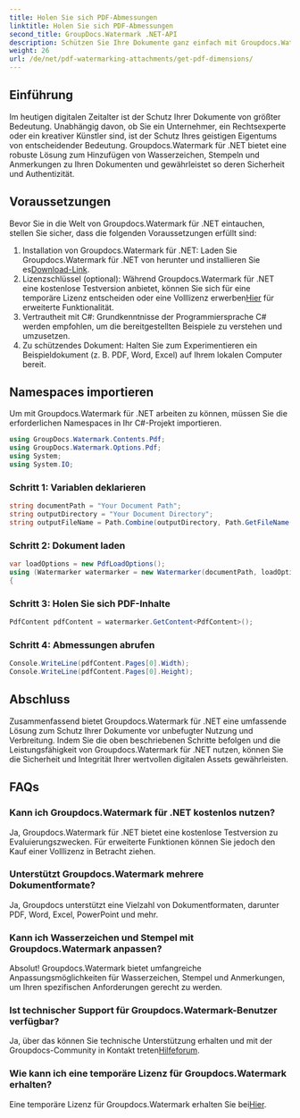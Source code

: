 ```yaml
---
title: Holen Sie sich PDF-Abmessungen
linktitle: Holen Sie sich PDF-Abmessungen
second_title: GroupDocs.Watermark .NET-API
description: Schützen Sie Ihre Dokumente ganz einfach mit Groupdocs.Watermark für .NET. Fügen Sie mühelos Wasserzeichen, Stempel und Anmerkungen hinzu.
weight: 26
url: /de/net/pdf-watermarking-attachments/get-pdf-dimensions/
---
```

## Einführung
Im heutigen digitalen Zeitalter ist der Schutz Ihrer Dokumente von größter Bedeutung. Unabhängig davon, ob Sie ein Unternehmer, ein Rechtsexperte oder ein kreativer Künstler sind, ist der Schutz Ihres geistigen Eigentums von entscheidender Bedeutung. Groupdocs.Watermark für .NET bietet eine robuste Lösung zum Hinzufügen von Wasserzeichen, Stempeln und Anmerkungen zu Ihren Dokumenten und gewährleistet so deren Sicherheit und Authentizität.
## Voraussetzungen
Bevor Sie in die Welt von Groupdocs.Watermark für .NET eintauchen, stellen Sie sicher, dass die folgenden Voraussetzungen erfüllt sind:
1.  Installation von Groupdocs.Watermark für .NET: Laden Sie Groupdocs.Watermark für .NET von herunter und installieren Sie es[Download-Link](https://releases.groupdocs.com/Watermark/net/).
2.  Lizenzschlüssel (optional): Während Groupdocs.Watermark für .NET eine kostenlose Testversion anbietet, können Sie sich für eine temporäre Lizenz entscheiden oder eine Volllizenz erwerben[Hier](https://purchase.groupdocs.com/buy) für erweiterte Funktionalität.
3. Vertrautheit mit C#: Grundkenntnisse der Programmiersprache C# werden empfohlen, um die bereitgestellten Beispiele zu verstehen und umzusetzen.
4. Zu schützendes Dokument: Halten Sie zum Experimentieren ein Beispieldokument (z. B. PDF, Word, Excel) auf Ihrem lokalen Computer bereit.

## Namespaces importieren
Um mit Groupdocs.Watermark für .NET arbeiten zu können, müssen Sie die erforderlichen Namespaces in Ihr C#-Projekt importieren.
```csharp
using GroupDocs.Watermark.Contents.Pdf;
using GroupDocs.Watermark.Options.Pdf;
using System;
using System.IO;
```
### Schritt 1: Variablen deklarieren
```csharp
string documentPath = "Your Document Path";
string outputDirectory = "Your Document Directory";
string outputFileName = Path.Combine(outputDirectory, Path.GetFileName(documentPath));
```
### Schritt 2: Dokument laden
```csharp
var loadOptions = new PdfLoadOptions();
using (Watermarker watermarker = new Watermarker(documentPath, loadOptions))
{
```
### Schritt 3: Holen Sie sich PDF-Inhalte
```csharp
PdfContent pdfContent = watermarker.GetContent<PdfContent>();
```
### Schritt 4: Abmessungen abrufen
```csharp
Console.WriteLine(pdfContent.Pages[0].Width);
Console.WriteLine(pdfContent.Pages[0].Height);
```

## Abschluss
Zusammenfassend bietet Groupdocs.Watermark für .NET eine umfassende Lösung zum Schutz Ihrer Dokumente vor unbefugter Nutzung und Verbreitung. Indem Sie die oben beschriebenen Schritte befolgen und die Leistungsfähigkeit von Groupdocs.Watermark für .NET nutzen, können Sie die Sicherheit und Integrität Ihrer wertvollen digitalen Assets gewährleisten.
## FAQs
### Kann ich Groupdocs.Watermark für .NET kostenlos nutzen?
Ja, Groupdocs.Watermark für .NET bietet eine kostenlose Testversion zu Evaluierungszwecken. Für erweiterte Funktionen können Sie jedoch den Kauf einer Volllizenz in Betracht ziehen.
### Unterstützt Groupdocs.Watermark mehrere Dokumentformate?
Ja, Groupdocs unterstützt eine Vielzahl von Dokumentformaten, darunter PDF, Word, Excel, PowerPoint und mehr.
### Kann ich Wasserzeichen und Stempel mit Groupdocs.Watermark anpassen?
Absolut! Groupdocs.Watermark bietet umfangreiche Anpassungsmöglichkeiten für Wasserzeichen, Stempel und Anmerkungen, um Ihren spezifischen Anforderungen gerecht zu werden.
### Ist technischer Support für Groupdocs.Watermark-Benutzer verfügbar?
 Ja, über das können Sie technische Unterstützung erhalten und mit der Groupdocs-Community in Kontakt treten[Hilfeforum](https://forum.groupdocs.com/c/watermark/19).
### Wie kann ich eine temporäre Lizenz für Groupdocs.Watermark erhalten?
 Eine temporäre Lizenz für Groupdocs.Watermark erhalten Sie bei[Hier](https://purchase.groupdocs.com/temporary-license/).